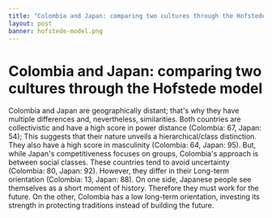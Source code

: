 ```yaml
---
title: "Colombia and Japan: comparing two cultures through the Hofstede model"
layout: post
banner: hofstede-model.png
---
```

# Colombia and Japan: comparing two cultures through the Hofstede model

Colombia and Japan are geographically distant; that's why they have multiple differences and, nevertheless, similarities. Both countries are collectivistic and have a high score in power distance (Colombia: 67, Japan: 54); This suggests that their nature unveils a hierarchical/class distinction. They also have a high score in masculinity (Colombia: 64, Japan: 95). But, while Japan's competitiveness focuses on groups, Colombia's approach is between social classes. These countries tend to avoid uncertainty (Colombia: 80, Japan: 92). However, they differ in their Long-term orientation (Colombia: 13, Japan: 88). On one side, Japanese people see themselves as a short moment of history. Therefore they must work for the future. On the other, Colombia has a low long-term orientation, investing its strength in protecting traditions instead of building the future.
